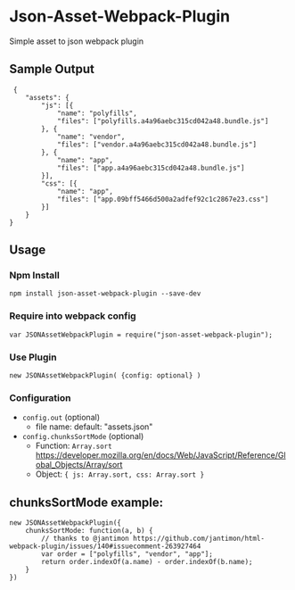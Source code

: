 # Json-Asset-Webpack-Plugin
Simple asset to json webpack plugin

## Sample Output

```
 {
	"assets": {
		"js": [{
			"name": "polyfills",
			"files": ["polyfills.a4a96aebc315cd042a48.bundle.js"]
		}, {
			"name": "vendor",
			"files": ["vendor.a4a96aebc315cd042a48.bundle.js"]
		}, {
			"name": "app",
			"files": ["app.a4a96aebc315cd042a48.bundle.js"]
		}],
		"css": [{
			"name": "app",
			"files": ["app.09bff5466d500a2adfef92c1c2867e23.css"]
		}]
	}
}
```

## Usage

### Npm Install
```
npm install json-asset-webpack-plugin --save-dev
```

### Require into webpack config
```
var JSONAssetWebpackPlugin = require("json-asset-webpack-plugin");
```

### Use Plugin
```
new JSONAssetWebpackPlugin( {config: optional} )
```

### Configuration

- `config.out` (optional)
    - file name: default: "assets.json"
- `config.chunksSortMode` (optional)
    - Function: `Array.sort` https://developer.mozilla.org/en/docs/Web/JavaScript/Reference/Global_Objects/Array/sort
    - Object: `{ js: Array.sort, css: Array.sort }`

## chunksSortMode example:
```
new JSONAssetWebpackPlugin({
    chunksSortMode: function(a, b) {
        // thanks to @jantimon https://github.com/jantimon/html-webpack-plugin/issues/140#issuecomment-263927464
        var order = ["polyfills", "vendor", "app"];
        return order.indexOf(a.name) - order.indexOf(b.name);
    }
})

```


